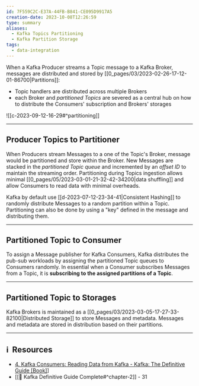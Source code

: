 ```yaml
---
id: 7F559C2C-E37A-44FB-B841-CE095D9917A5
creation-date: 2023-10-08T12:26:59
type: summary
aliases:
  - Kafka Topics Partitioning
  - Kafka Partition Storage
tags:
  - data-integration
---
```


When a Kafka Producer streams a Topic message to a Kafka Broker, messages are distributed and stored by [[0_pages/03/2023-02-26-17-12-01-86700|Partitions]]: 
- Topic handlers are distributed across multiple Brokers 
- each Broker and *partitioned Topics* are severed as a central hub on how to distribute the Consumers' subscription and Brokers' storages

![[c-2023-09-12-16-29#^partitioning]]

---
## Producer Topics to Partitioner

When Producers stream Messages to a one of the Topic's Broker, message would be partitioned and store within the Broker. New Messages are stacked in the *partitioned Topic queue* and incremented by an *offset ID* to maintain the streaming order. 
Partitioning during Topics ingestion allows minimal [[0_pages/05/2023-03-01-21-32-42-34200|data shuffling]] and allow Consumers to read data with minimal overheads. 

Kafka by default use [[d-2023-07-12-23-34-41|Consistent Hashing]] to randomly distribute Messages to a random partition within a Topic. Partitioning can also be done by using a "key" defined in the message and distributing them. 

---
## Partitioned Topic to Consumer

To assign a Message publisher for Kafka Consumers, Kafka distributes the pub-sub workloads by assigning the partitioned Topic queues to Consumers randomly. In essential when a Consumer subscribes Messages from a Topic, it is **subscribing to the assigned partitions of a Topic**. 

---
## Partitioned Topic to Storages

Kafka Brokers is maintained as a [[0_pages/03/2023-03-05-17-27-33-82100|Distributed Storage]] to store Messages and metadata. Messages and metadata are stored in distribution based on their partitions. 


---
## ℹ️  Resources
- [4. Kafka Consumers: Reading Data from Kafka - Kafka: The Definitive Guide [Book]](https://www.oreilly.com/library/view/kafka-the-definitive/9781491936153/ch04.html#:~:text=A%20PartitionAssignor%20is%20a%20class,each%20topic%20it%20subscribes%20to.)]
- [[📕 Kafka Definitive Guide Complete#^chapter-2]] - 31